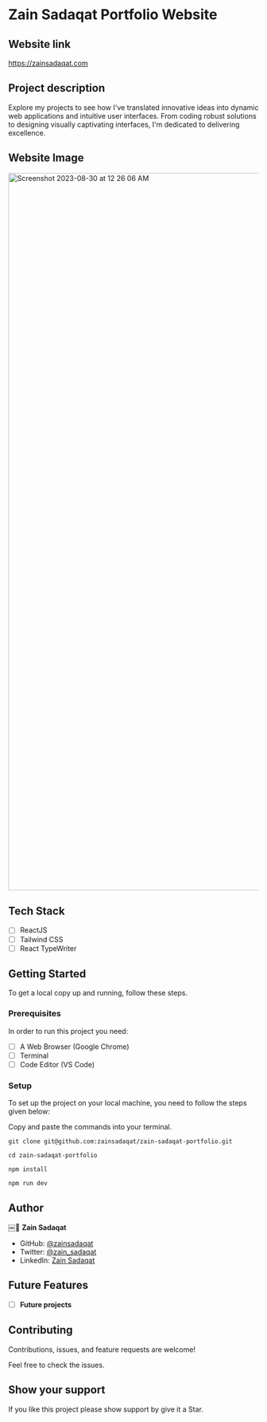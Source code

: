 # Zain Sadaqat Portfolio Website

## Website link

https://zainsadaqat.com

## Project description

Explore my projects to see how I've translated innovative ideas into dynamic web applications and intuitive user interfaces. From coding robust solutions to designing visually captivating interfaces, I'm dedicated to delivering excellence.

## Website Image
<img width="1440" alt="Screenshot 2023-08-30 at 12 26 06 AM" src="https://github.com/zainsadaqat/zain-sadaqat-portfolio/assets/83048208/4f867844-518d-486f-9eed-c4ff039fb0f0">


## Tech Stack

- [ ] ReactJS
- [ ] Tailwind CSS
- [ ] React TypeWriter

## Getting Started

To get a local copy up and running, follow these steps.

### Prerequisites

In order to run this project you need:

- [ ] A Web Browser (Google Chrome)
- [ ] Terminal
- [ ] Code Editor (VS Code)

### Setup

To set up the project on your local machine, you need to follow the steps given below:

Copy and paste the commands into your terminal.

```
git clone git@github.com:zainsadaqat/zain-sadaqat-portfolio.git
```

```
cd zain-sadaqat-portfolio
```

```
npm install
```

```
npm run dev
```

<!-- AUTHORS -->

## Author

￼👤 **Zain Sadaqat**

- GitHub: [@zainsadaqat](https://github.com/zainsadaqat)
- Twitter: [@zain_sadaqat](https://twitter.com/zain_sadaqat)
- LinkedIn: [Zain Sadaqat](https://www.linkedin.com/in/zain-sadaqat/)

## Future Features

- [ ] **Future projects**

## Contributing

Contributions, issues, and feature requests are welcome!

Feel free to check the issues.

## Show your support

If you like this project please show support by give it a Star.
